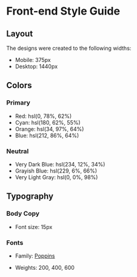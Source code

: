 # Front-end Style Guide

## Layout

The designs were created to the following widths:

- Mobile: 375px
- Desktop: 1440px

## Colors

### Primary

- Red: hsl(0, 78%, 62%)
- Cyan: hsl(180, 62%, 55%)
- Orange: hsl(34, 97%, 64%)
- Blue: hsl(212, 86%, 64%)

### Neutral

- Very Dark Blue: hsl(234, 12%, 34%)
- Grayish Blue: hsl(229, 6%, 66%)
- Very Light Gray: hsl(0, 0%, 98%)

## Typography

### Body Copy

- Font size: 15px

### Fonts
- Family: [Poppins](https://fonts.google.com/specimen/Poppins)

- Weights: 200, 400, 600
